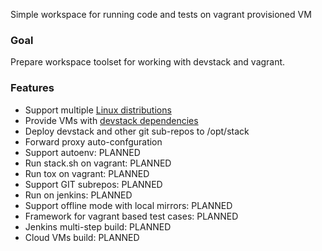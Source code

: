 Simple workspace for running code and tests on vagrant provisioned VM

### Goal

Prepare workspace toolset for working with devstack and vagrant. 

### Features
* Support multiple [Linux distributions](docs/features/linux-distributions.md)
* Provide VMs with [devstack dependencies](docs/features/devstack-dependencies.md)
* Deploy devstack and other git sub-repos to /opt/stack
* Forward proxy auto-confguration
* Support autoenv: PLANNED
* Run stack.sh on vagrant: PLANNED
* Run tox on vagrant: PLANNED
* Support GIT subrepos: PLANNED
* Run on jenkins: PLANNED
* Support offline mode with local mirrors: PLANNED
* Framework for vagrant based test cases: PLANNED
* Jenkins multi-step build: PLANNED
* Cloud VMs build: PLANNED
